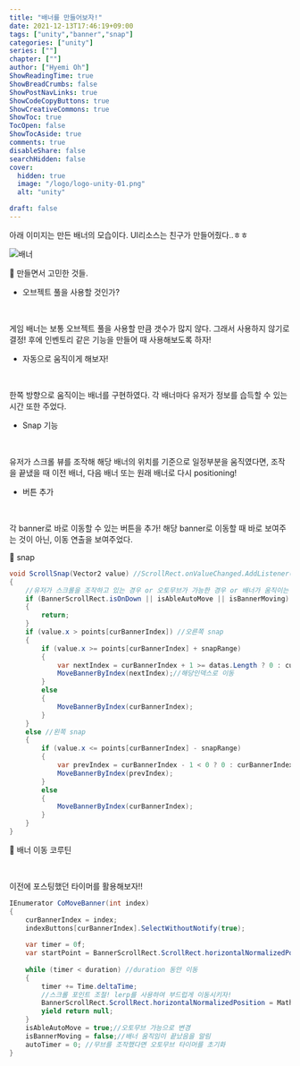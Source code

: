 ```yaml
---
title: "배너를 만들어보자!"
date: 2021-12-13T17:46:19+09:00
tags: ["unity","banner","snap"]
categories: ["unity"]
series: [""]
chapter: [""]
author: ["Hyemi Oh"]
ShowReadingTime: true
ShowBreadCrumbs: false
ShowPostNavLinks: true
ShowCodeCopyButtons: true
ShowCreativeCommons: true
ShowToc: true
TocOpen: false
ShowTocAside: true
comments: true
disableShare: false
searchHidden: false
cover:
  hidden: true
  image: "/logo/logo-unity-01.png"
  alt: "unity"

draft: false
---
```


아래 이미지는 만든 배너의 모습이다.
UI리소스는 친구가 만들어줬다..ㅎㅎ

![배너](/images/studying15_0.PNG)

💚 만들면서 고민한 것들.

- 오브젝트 풀을 사용할 것인가? 

<br>

게임 배너는 보통 오브젝트 풀을 사용할 만큼 갯수가 많지 않다. 그래서 사용하지 않기로 결정! 후에 인벤토리 같은 기능을 만들어 때 사용해보도록 하자!

- 자동으로 움직이게 해보자!

<br>

한쪽 방향으로 움직이는 배너를 구현하였다. 각 배너마다 유저가 정보를 습득할 수 있는 시간 또한 주었다.

- Snap 기능

<br>

유저가 스크롤 뷰를 조작해 해당 배너의 위치를 기준으로 일정부분을 움직였다면, 조작을 끝냈을 때 이전 배너, 다음 배너 또는 원래 배너로 다시 positioning!

- 버튼 추가

<br>

각 banner로 바로 이동할 수 있는 버튼을 추가! 해당 banner로 이동할 때 바로 보여주는 것이 아닌, 이동 연출을 보여주었다.

🍑 snap
```csharp
void ScrollSnap(Vector2 value) //ScrollRect.onValueChanged.AddListener(ScrollSnap)에 추가해줌.
{
    //유저가 스크롤을 조작하고 있는 경우 or 오토무브가 가능한 경우 or 배너가 움직이는 중일 경우(버튼 조작으로) 
    if (BannerScrollRect.isOnDown || isAbleAutoMove || isBannerMoving)
    {
        return;
    }
    if (value.x > points[curBannerIndex]) //오른쪽 snap
    {
        if (value.x >= points[curBannerIndex] + snapRange)
        {
            var nextIndex = curBannerIndex + 1 >= datas.Length ? 0 : curBannerIndex + 1;
            MoveBannerByIndex(nextIndex);//해당인덱스로 이동
        }
        else
        {
            MoveBannerByIndex(curBannerIndex);
        }
    }
    else //왼쪽 snap
    {
        if (value.x <= points[curBannerIndex] - snapRange)
        {
            var prevIndex = curBannerIndex - 1 < 0 ? 0 : curBannerIndex - 1;
            MoveBannerByIndex(prevIndex);
        }
        else
        {
            MoveBannerByIndex(curBannerIndex);
        }
    }
}
```
🍑 배너 이동 코루틴

<br>

이전에 포스팅했던 타이머를 활용해보자!!

```csharp
IEnumerator CoMoveBanner(int index)
{
    curBannerIndex = index;
    indexButtons[curBannerIndex].SelectWithoutNotify(true);
    
    var timer = 0f;
    var startPoint = BannerScrollRect.ScrollRect.horizontalNormalizedPosition;
    
    while (timer < duration) //duration 동안 이동
    {
        timer += Time.deltaTime;
        //스크롤 포인트 조절! lerp를 사용하여 부드럽게 이동시키자!
        BannerScrollRect.ScrollRect.horizontalNormalizedPosition = Mathf.Lerp(startPoint, points[index], ease.Evaluate(timer / duration));
        yield return null;
    }
    isAbleAutoMove = true;//오토무브 가능으로 변경
    isBannerMoving = false;//배너 움직임이 끝났음을 알림
    autoTimer = 0; //무브를 조작했다면 오토무브 타이머를 초기화 
}
```
